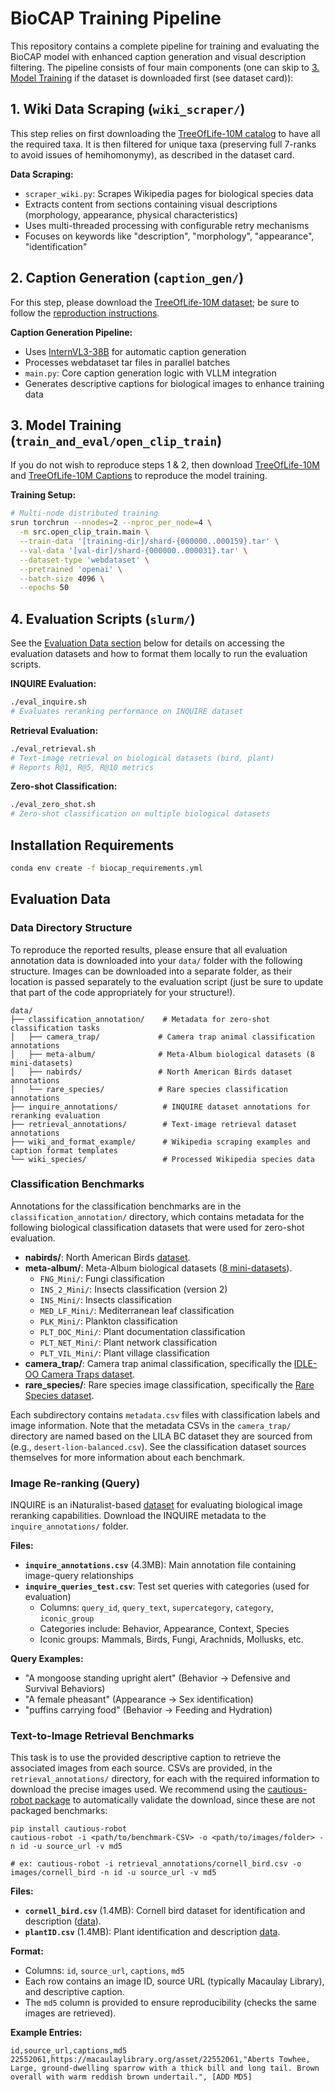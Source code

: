 # BioCAP Training Pipeline

This repository contains a complete pipeline for training and evaluating the BioCAP model with enhanced caption generation and visual description filtering. The pipeline consists of four main components (one can skip to [3. Model Training](#3-model-training-train_and_evalslurmtrainsh) if the dataset is downloaded first (see dataset card)):

## 1. Wiki Data Scraping (`wiki_scraper/`)

This step relies on first downloading the [TreeOfLife-10M catalog](https://huggingface.co/datasets/imageomics/TreeOfLife-10M/blob/main/metadata/catalog.csv) to have all the required taxa. It is then filtered for unique taxa (preserving full 7-ranks to avoid issues of hemihomonymy), as described in the dataset card.

**Data Scraping:**
- `scraper_wiki.py`: Scrapes Wikipedia pages for biological species data
- Extracts content from sections containing visual descriptions (morphology, appearance, physical characteristics)
- Uses multi-threaded processing with configurable retry mechanisms
- Focuses on keywords like "description", "morphology", "appearance", "identification"


## 2. Caption Generation (`caption_gen/`)

For this step, please download the [TreeOfLife-10M dataset](https://huggingface.co/datasets/imageomics/TreeOfLife-10M); be sure to follow the [reproduction instructions](https://github.com/Imageomics/bioclip/blob/main/docs/imageomics/treeoflife10m.md#reproduce-treeoflife-10m).

**Caption Generation Pipeline:**
- Uses [InternVL3-38B](https://huggingface.co/OpenGVLab/InternVL3-38B) for automatic caption generation
- Processes webdataset tar files in parallel batches
- `main.py`: Core caption generation logic with VLLM integration
- Generates descriptive captions for biological images to enhance training data


## 3. Model Training (`train_and_eval/open_clip_train`)

If you do not wish to reproduce steps 1 & 2, then download [TreeOfLife-10M](https://huggingface.co/datasets/imageomics/TreeOfLife-10M) and [TreeOfLife-10M Captions](https://huggingface.co/datasets/imageomics/TreeOfLife-10M-Captions) to reproduce the model training.

**Training Setup:**
```bash
# Multi-node distributed training
srun torchrun --nnodes=2 --nproc_per_node=4 \
  -m src.open_clip_train.main \
  --train-data '[training-dir]/shard-{000000..000159}.tar' \
  --val-data '[val-dir]/shard-{000000..000031}.tar' \
  --dataset-type 'webdataset' \
  --pretrained 'openai' \
  --batch-size 4096 \
  --epochs 50
```

## 4. Evaluation Scripts (`slurm/`)

See the [Evaluation Data section](#evaluation-data) below for details on accessing the evaluation datasets and how to format them locally to run the evaluation scripts.

**INQUIRE Evaluation:**
```bash
./eval_inquire.sh
# Evaluates reranking performance on INQUIRE dataset
```

**Retrieval Evaluation:**
```bash
./eval_retrieval.sh  
# Text-image retrieval on biological datasets (bird, plant)
# Reports R@1, R@5, R@10 metrics
```

**Zero-shot Classification:**
```bash
./eval_zero_shot.sh
# Zero-shot classification on multiple biological datasets
```

## Installation Requirements

```bash
conda env create -f biocap_requirements.yml

```


## Evaluation Data

### Data Directory Structure

To reproduce the reported results, please ensure that all evaluation annotation data is downloaded into your `data/` folder with the following structure. Images can be downloaded into a separate folder, as their location is passed separately to the evaluation script (just be sure to update that part of the code appropriately for your structure!).
```
data/
├── classification_annotation/    # Metadata for zero-shot classification tasks
│   ├── camera_trap/             # Camera trap animal classification annotations
│   ├── meta-album/              # Meta-Album biological datasets (8 mini-datasets)
│   ├── nabirds/                 # North American Birds dataset annotations
│   └── rare_species/            # Rare species classification annotations
├── inquire_annotations/          # INQUIRE dataset annotations for reranking evaluation
├── retrieval_annotations/        # Text-image retrieval dataset annotations
├── wiki_and_format_example/      # Wikipedia scraping examples and caption format templates
└── wiki_species/                 # Processed Wikipedia species data
```

### Classification Benchmarks

Annotations for the classification benchmarks are in the `classification_annotation/` directory, which contains metadata for the following biological classification datasets that were used for zero-shot evaluation.

- **nabirds/**: North American Birds [dataset](https://dl.allaboutbirds.org/nabirds).
- **meta-album/**: Meta-Album biological datasets ([8 mini-datasets](https://paperswithcode.com/dataset/meta-album)).
  - `FNG_Mini/`: Fungi classification
  - `INS_2_Mini/`: Insects classification (version 2)
  - `INS_Mini/`: Insects classification
  - `MED_LF_Mini/`: Mediterranean leaf classification
  - `PLK_Mini/`: Plankton classification
  - `PLT_DOC_Mini/`: Plant documentation classification
  - `PLT_NET_Mini/`: Plant network classification
  - `PLT_VIL_Mini/`: Plant village classification
- **camera_trap/**: Camera trap animal classification, specifically the [IDLE-OO Camera Traps dataset](https://huggingface.co/datasets/imageomics/IDLE-OO-Camera-Traps).
- **rare_species/**: Rare species image classification, specifically the [Rare Species dataset](https://huggingface.co/datasets/imageomics/rare-species).

Each subdirectory contains `metadata.csv` files with classification labels and image information. Note that the metadata CSVs in the `camera_trap/` directory are named based on the LILA BC dataset they are sourced from (e.g., `desert-lion-balanced.csv`). See the classification dataset sources themselves for more information about each benchmark.

### Image Re-ranking (Query)

INQUIRE is an iNaturalist-based [dataset](https://github.com/inquire-benchmark/INQUIRE/tree/main/data) for evaluating biological image reranking capabilities. Download the INQUIRE metadata to the `inquire_annotations/` folder.

**Files:**
- **`inquire_annotations.csv`** (4.3MB): Main annotation file containing image-query relationships
- **`inquire_queries_test.csv`**: Test set queries with categories (used for evaluation)
  - Columns: `query_id`, `query_text`, `supercategory`, `category`, `iconic_group`
  - Categories include: Behavior, Appearance, Context, Species
  - Iconic groups: Mammals, Birds, Fungi, Arachnids, Mollusks, etc.

**Query Examples:**
- "A mongoose standing upright alert" (Behavior → Defensive and Survival Behaviors)
- "A female pheasant" (Appearance → Sex identification)
- "puffins carrying food" (Behavior → Feeding and Hydration)

### Text-to-Image Retrieval Benchmarks

This task is to use the provided descriptive caption to retrieve the associated images from each source. CSVs are provided, in the `retrieval_annotations/` directory, for each with the required information to download the precise images used.
We recommend using the [cautious-robot package](https://github.com/Imageomics/cautious-robot) to automatically validate the download, since these are not packaged benchmarks:

```console
pip install cautious-robot
cautious-robot -i <path/to/benchmark-CSV> -o <path/to/images/folder> -n id -u source_url -v md5

# ex: cautious-robot -i retrieval_annotations/cornell_bird.csv -o images/cornell_bird -n id -u source_url -v md5
```

**Files:**
- **`cornell_bird.csv`** (1.4MB): Cornell bird dataset for identification and description ([data](https://www.macaulaylibrary.org/)).
- **`plantID.csv`** (1.4MB): Plant identification and description [data](https://plantid.net/).

**Format:**
- Columns: `id`, `source_url`, `captions`, `md5`
- Each row contains an image ID, source URL (typically Macaulay Library), and descriptive caption.
- The `md5` column is provided to ensure reproducibility (checks the same images are retrieved).

**Example Entries:**
```csv
id,source_url,captions,md5
22552061,https://macaulaylibrary.org/asset/22552061,"Aberts Towhee, Large, ground-dwelling sparrow with a thick bill and long tail. Brown overall with warm reddish brown undertail.", [ADD MD5]
```
